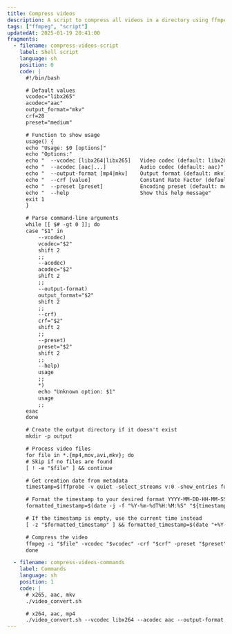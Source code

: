 ```yaml
---
title: Compress videos
description: A script to compress all videos in a directory using ffmpeg.
tags: ["ffmpeg", "script"]
updatedAt: 2025-01-19 20:41:00
fragments:
  - filename: compress-videos-script
    label: Shell script
    language: sh
    position: 0
    code: |
      #!/bin/bash

      # Default values
      vcodec="libx265"
      acodec="aac"
      output_format="mkv"
      crf=28
      preset="medium"

      # Function to show usage
      usage() {
      echo "Usage: $0 [options]"
      echo "Options:"
      echo "  --vcodec [libx264|libx265]   Video codec (default: libx265)"
      echo "  --acodec [aac|...]           Audio codec (default: aac)"
      echo "  --output-format [mp4|mkv]    Output format (default: mkv)"
      echo "  --crf [value]                Constant Rate Factor (default: 28)"
      echo "  --preset [preset]            Encoding preset (default: medium)"
      echo "  --help                       Show this help message"
      exit 1
      }

      # Parse command-line arguments
      while [[ $# -gt 0 ]]; do
      case "$1" in
          --vcodec)
          vcodec="$2"
          shift 2
          ;;
          --acodec)
          acodec="$2"
          shift 2
          ;;
          --output-format)
          output_format="$2"
          shift 2
          ;;
          --crf)
          crf="$2"
          shift 2
          ;;
          --preset)
          preset="$2"
          shift 2
          ;;
          --help)
          usage
          ;;
          *)
          echo "Unknown option: $1"
          usage
          ;;
      esac
      done

      # Create the output directory if it doesn't exist
      mkdir -p output

      # Process video files
      for file in *.{mp4,mov,avi,mkv}; do
      # Skip if no files are found
      [ ! -e "$file" ] && continue

      # Get creation date from metadata
      timestamp=$(ffprobe -v quiet -select_streams v:0 -show_entries format_tags=creation_time -of default=noprint_wrappers=1:nokey=1 "$file")

      # Format the timestamp to your desired format YYYY-MM-DD-HH-MM-SS
      formatted_timestamp=$(date -j -f "%Y-%m-%dT%H:%M:%S" "${timestamp%.*}" "+%Y-%m-%d-%H-%M-%S" 2>/dev/null)

      # If the timestamp is empty, use the current time instead
      [ -z "$formatted_timestamp" ] && formatted_timestamp=$(date "+%Y-%m-%d-%H-%M-%S")

      # Compress the video
      ffmpeg -i "$file" -vcodec "$vcodec" -crf "$crf" -preset "$preset" -acodec "$acodec" "output/${formatted_timestamp}.${output_format}"
      done

  - filename: compress-videos-commands
    label: Commands
    language: sh
    position: 1
    code: |
      # x265, aac, mkv
      ./video_convert.sh

      # x264, aac, mp4
      ./video_convert.sh --vcodec libx264 --acodec aac --output-format mp4
---
```


